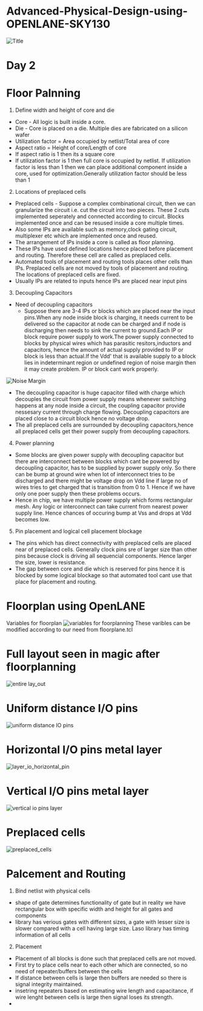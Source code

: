 # Advanced-Physical-Design-using-OPENLANE-SKY130
![Title](https://user-images.githubusercontent.com/22131133/123993965-8b71d580-d9ea-11eb-846b-4ccb3b5dcd8c.PNG)

# Day 2
# Floor Palnning
1. Define width and height of core and die
- Core - All logic is built inside a core. 
- Die - Core is placed on a die. Multiple dies are fabricated on a silicon wafer
- Utilization factor = Area occupied by netlist/Total area of core
- Aspect ratio = Height of core/Length of core
- If aspect ratio is 1 then its a square core
- If utilization factor is 1 then full core is occupied by netlist. If utilization factor is less than 1 then we can place additional component inside a core, used for        optimization.Generally utilization factor should be less than 1

2. Locations of preplaced cells
- Preplaced cells - Suppose a complex combinational circuit, then we can granularize the circuit i.e. cut the circuit into two pieces. These 2 cuts implemented seperately and connected according to circuit. Blocks implemented once and can be resused inside a core multiple times.
- Also some IPs are available such as memory,clock gating circuit, multiplexer etc which are implemented once and reused.
- The arrangement of IPs inside a core is called as floor planning.
- These IPs have used defined locations hence placed before placement and routing. Therefore these cell are called as preplaced cells.
- Automated tools of placement and routing tools places other cells than IPs. Preplaced cells are not moved by tools of placement and routing. The locations of preplaced cells are fixed.
- Usually IPs are related to inputs hence IPs are placed near input pins

3. Decoupling Capacitors
- Need of decoupling capacitors 
  - Suppose there are 3-4 IPs or blocks which are placed near the input pins.When any node inside block is charging, it needs current to be delivered so the capacitor at node can be charged and if node is discharging then needs to sink the current to ground.Each IP or block require power supply to work.The power supply connected to blocks by physical wires which has parasitic resitors,inductors and capacitors, hence the amount of actual supply provided to IP or block is less than actual.If the Vdd' that is available supply to a block lies in indeterminant region or undefined region of noise margin then it may create problem. IP or block cant work properly.

![Noise Margin](https://user-images.githubusercontent.com/22131133/124061643-e4725580-da4c-11eb-8ff3-85c83930936c.PNG)
 
- The decoupling capacitor is huge capacitor filled with charge which decouples the circuit from power supply means whenever switching happens at any node inside a circuit, the coupling capacitor provide nessesary current through charge flowing. Decoupling capacitors are placed close to a circuit block hence no voltage drop.
- The all preplaced cells are surrounded by decoupling capacitors,hence all preplaced cells get their power supply from decoupling capacitors.

4. Power planning
- Some blocks are given power supply with decoupling capacitor but there are interconnect between blocks which cant be powered by decoupling capacitor, has to be supplied by power supply only. So there can be bump at ground wire when lot of interconnect tries to be discharged and there might be voltage drop on Vdd line if large no of wires tries to get charged that is transition from 0 to 1. Hence if we have only one poer supply then these problems occurs.
- Hence in chip, we have multiple power supply which forms rectangular mesh. Any logic or interconnect can take current from nearest power supply line. Hence chances of occuring bump at Vss and drops at Vdd becomes low.

5. Pin placement and logical cell placement blockage
- The pins which has direct connectivity with preplaced cells are placed near of preplaced cells. Generally clock pins sre of larger size than other pins because clock is driving all sequencial components. Hence larger the size, lower is resistance.
- The gap between core and die which is reserved for pins hence it is blocked by some logical blockage so that automated tool cant use that place for placement and routing.

# Floorplan using OpenLANE
Variables for floorplan
![variables for foorplanning](https://user-images.githubusercontent.com/22131133/124070764-f4ddfc80-da5b-11eb-874f-07778c205e03.PNG)
These varibles can be modified according to our need from floorplane.tcl

# Full layout seen in magic after floorplanning
![entire lay_out](https://user-images.githubusercontent.com/22131133/124228070-41dbd480-db29-11eb-8776-adb1918e378b.PNG)

# Uniform distance I/O pins
![uniform distance IO pins](https://user-images.githubusercontent.com/22131133/124228208-7b144480-db29-11eb-8b3e-80ae6c16d854.PNG)

# Horizontal I/O pins metal layer
![layer_io_horizontal_pin](https://user-images.githubusercontent.com/22131133/124228289-a4cd6b80-db29-11eb-89d8-6561bbc1149a.PNG)

# Vertical I/O pins metal layer
![vertical io pins layer](https://user-images.githubusercontent.com/22131133/124228389-c4649400-db29-11eb-8671-94abe6e4f84f.PNG)

# Preplaced cells
![preplaced_cells](https://user-images.githubusercontent.com/22131133/124228469-dfcf9f00-db29-11eb-9a76-68f8f9bca85a.PNG)

# Palcement and Routing

1. Bind netlist with physical cells
- shape of gate determines functionality of gate but in reality we have rectangular box with specific width and height for all gates and components
- library has verious gates with different sizes, a gate with lesser size is slower compared with a cell having large size. Laso library has timing information of all cells

2. Placement
- Placement of all blocks is done such that preplaced cells are not moved.
- First try to place cells near to each other which are connected, so no need of repeater/buffers between the cells
- If distance between cells is large then buffers are needed so there is signal integrity maintained. 
- insetring repeaters based on estimating wire length and capacitance, if wire lenght between cells is large then signal loses its strength.
- 
